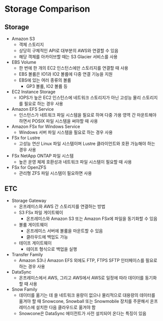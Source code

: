 # Storage Comparison
## Storage

- Amazon S3
	- 객체 스토리지
	- 상당히 구체적인 API로 대부분의 AWS와 연결할 수 있음
	- 해당 객체를 아카이브할 때는 S3 Glacier 서비스를 사용
- EBS Volume
	- 한 번에 한 개의 EC2 인스턴스에만 스토리지를 연결할 때 사용
	- EBS 볼륨은 IO1과 IO2 볼륨에 다중 연결 기능을 지원
	- EBS에 있는 여러 종류의 볼륨
		- GP3 볼륨, IO2 볼륨 등
- EC2 Instance Storage
	- IOPS가 높은 EC2 인스턴스에 네트워크 스토리지가 아닌 고성능 물리 스토리지를 필요로 하는 경우 사용
- Amazon EFS Service
	- 인스턴스가 네트워크 파일 시스템을 필요로 하며 다중 가용 영역 간 마운트해야 하면서 POSIX 파일 시스템을 써야할 때 사용
- Amazon FSx for Windows Service
	- Windows 서버 파일 시스템을 필요로 하는 경우 사용
- FSx for Lustre
	- 고성능 연산 Linux 파일 시스템이며 Lustre 클라이언트와 호환 가능해야 하는 경우 사용
- FSx NetApp ONTAP 파일 시스템
	- 높은 운영 체제 호환성과 네트워크 파일 시스템이 필요할 때 사용
- FSx for OpenZFS
	- 관리형 ZFS 파일 시스템이 필요하면 사용

## ETC

- Storage Gateway
	- 온프레미스와 AWS 간 스토리지를 연결하는 방법
	- S3 FSx 파일 게이트웨이
		- 온프레미스와 Amazon S3 또는 Amazon FSx에 파일을 동기화할 수 있음
	- 볼륨 게이트웨이
		- 온프레미스 서버에 볼륨을 마운트할 수 있음
		- 클라우드에 백업도 가능
	- 테이프 게이트웨이
		- 테이프 형식으로 백업을 실행
- Transfer Family
	- Amazon S3나 Amazon EFS 외에도 FTP, FTPS SFTP 인터페이스를 필요로 하는 경우 사용
- DataSync
	- 온프레미스에서 AWS, 그리고 AWS에서 AWS로 일정에 따라 데이터를 동기화할 때 사용
- Snow Family
	- 데이터를 옮기는 데 쓸 네트워크 용량이 없으나 물리적으로 대용량의 데이터를 옮겨야 할 때 Snowcone, Snowball 또는 Snowmobile 장치를 주문해서 온프레미스에 설치한 다음 클라우드로 옮겨야 함
	- Snowcone은 DataSync 에이전트가 사전 설치되어 온다는 특징이 있음
